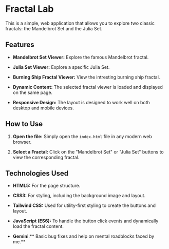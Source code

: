 


# Fractal Lab

This is a simple, web application that allows you to explore two classic fractals: the Mandelbrot Set and the Julia Set.

## Features

-   **Mandelbrot Set Viewer:** Explore the famous Mandelbrot fractal.
    
-   **Julia Set Viewer:** Explore a specific Julia Set.

-   **Burning Ship Fractal Viewer:** View the intresting burning ship fractal.
    
-   **Dynamic Content:** The selected fractal viewer is loaded and displayed on the same page.
    
-   **Responsive Design:** The layout is designed to work well on both desktop and mobile devices.
    

## How to Use

1.  **Open the file:** Simply open the `index.html` file in any modern web browser.
    
2.  **Select a Fractal:** Click on the "Mandelbrot Set" or "Julia Set" buttons to view the corresponding fractal.
    

## Technologies Used

-   **HTML5:** For the page structure.
    
-   **CSS3:** For styling, including the background image and layout.
    
-   **Tailwind CSS:** Used for utility-first styling to create the buttons and layout.
    
-   **JavaScript (ES6):** To handle the button click events and dynamically load the fractal content.

-   **Gemini**:** Basic bug fixes and help on mental roadblocks faced by me.**
